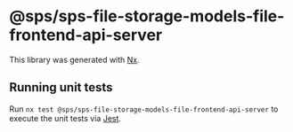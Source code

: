 # @sps/sps-file-storage-models-file-frontend-api-server

This library was generated with [Nx](https://nx.dev).

## Running unit tests

Run `nx test @sps/sps-file-storage-models-file-frontend-api-server` to execute the unit tests via [Jest](https://jestjs.io).

